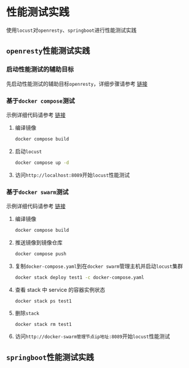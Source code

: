 # 性能测试实践

使用`locust`对`openresty`、`springboot`进行性能测试实践

## `openresty`性能测试实践

### 启动性能测试的辅助目标

先启动性能测试的辅助目标`openresty`，详细步骤请参考 <a href="/性能测试/启动性能测试辅助目标.html" target="_blank">链接</a>

### 基于`docker compose`测试

示例详细代码请参考 [链接](https://gitee.com/dexterleslie/demonstration/tree/master/demo-locust/demo-benchmark/docker-compose)

1. 编译镜像

   ```bash
   docker compose build
   ```

2. 启动`locust`

   ```bash
   docker compose up -d
   ```

3. 访问`http://localhost:8089`开始`locust`性能测试



### 基于`docker swarm`测试

示例详细代码请参考 [链接](https://gitee.com/dexterleslie/demonstration/tree/master/demo-locust/demo-benchmark/docker-swarm)

1. 编译镜像

   ```bash
   docker compose build
   ```

2. 推送镜像到镜像仓库

   ```sh
   docker compose push
   ```

3. 复制`docker-compose.yaml`到在`docker swarm`管理主机并启动`locust`集群

   ```bash
   docker stack deploy test1 -c docker-compose.yaml
   ```

4. 查看 stack 中 service 的容器实例状态

   ```
   docker stack ps test1
   ```

5. 删除`stack`

   ```bash
   docker stack rm test1
   ```

6. 访问`http://docker-swarm管理节点ip地址:8089`开始`locust`性能测试



## `springboot`性能测试实践

